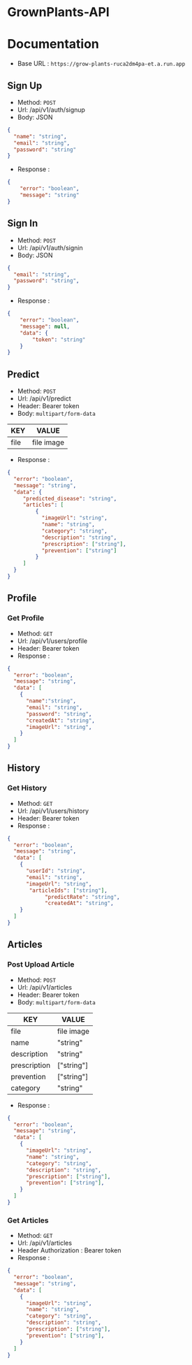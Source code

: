 # GrownPlants-API

# Documentation
- Base URL : `https://grow-plants-ruca2dm4pa-et.a.run.app`

## Sign Up

- Method: `POST`
- Url: /api/v1/auth/signup
- Body: JSON
```json
{
  "name": "string",
  "email": "string",
  "password": "string"
}
```

- Response : 
```json
{
    "error": "boolean",
    "message": "string"
}
```

## Sign In

- Method: `POST`
- Url: /api/v1/auth/signin
- Body: JSON
```json
{
  "email": "string",
  "password": "string",
}
```

- Response : 
```json
{
    "error": "boolean",
    "message": null,
    "data": {
        "token": "string"
    }
}
```

## Predict

- Method: `POST`
- Url: /api/v1/predict
- Header: Bearer token
- Body: `multipart/form-data`

| KEY | VALUE | 
| --------------- | --------------- | 
| file | file image | 

- Response :
```json
{
  "error": "boolean",
  "message": "string",
  "data": {
     "predicted_disease": "string",
     "articles": [
         {
           "imageUrl": "string",
           "name": "string",
           "category": "string",
           "description": "string",
           "prescription": ["string"],
           "prevention": ["string"]
         }
     ]
  }
}
```

## Profile

### Get Profile

- Method: `GET`
- Url: /api/v1/users/profile
- Header: Bearer token
- Response :
```json
{
  "error": "boolean",
  "message": "string",
  "data": [
    {
      "name":"string",
      "email": "string",
      "password": "string",
      "createdAt": "string",
      "imageUrl": "string",
    }
  ]
}
```

## History

### Get History

- Method: `GET`
- Url: /api/v1/users/history
- Header: Bearer token
- Response :
```json
{
  "error": "boolean",
  "message": "string",
  "data": [
    {
      "userId": "string",
      "email": "string",
      "imageUrl": "string",
       "articleIds": ["string"],
            "predictRate": "string",
            "createdAt": "string",
    }
  ]
}
```

## Articles

### Post Upload Article

- Method: `POST`
- Url: /api/v1/articles
- Header: Bearer token
- Body: `multipart/form-data`

| KEY | VALUE | 
| --------------- | --------------- | 
| file | file image | 
| name | "string" | 
| description  | "string" | 
| prescription  | ["string"] | 
| prevention  | ["string"] | 
| category  | "string" | 

- Response :
```json
{
  "error": "boolean",
  "message": "string",
  "data": [
    {
      "imageUrl": "string",
      "name": "string",
      "category": "string",
      "description": "string",
      "prescription": ["string"],
      "prevention": ["string"],
    }
  ]
}
```

### Get Articles

- Method: `GET`
- Url: /api/v1/articles
- Header Authorization : Bearer token
- Response :

```json
{
  "error": "boolean",
  "message": "string",
  "data": [
    {
      "imageUrl": "string",
      "name": "string",
      "category": "string",
      "description": "string",
      "prescription": ["string"],
      "prevention": ["string"],
    }
  ]
}
```

